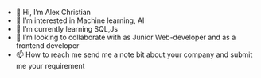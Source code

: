 - 👋 Hi, I’m Alex Christian 
- 👀 I’m interested in Machine learning, AI
- 🌱 I’m currently learning SQL,Js
- 💞️ I’m looking to collaborate with as Junior Web-developer and as a frontend developer
- 📫 How to reach me send me a note bit about your company and submit me your requirement

<!---
AlexChristian720/AlexChristian720 is a ✨ special ✨ repository because its `README.md` (this file) appears on your GitHub profile.
You can click the Preview link to take a look at your changes.
--->
